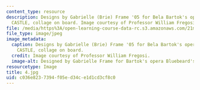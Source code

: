```yaml
---
content_type: resource
description: Designs by Gabrielle (Brie) Frame '05 for Bela Bartok's opera BLUEBEARD'S
  CASTLE, collage on board. Image courtesy of Professor William Fregosi.
file: /media/https%3A/open-learning-course-data-rc.s3.amazonaws.com/21m-734-design-for-the-theater-scenery-spring-2005/c036e8237394f05ed34ce1d1cd3cf8c0_4.jpg
file_type: image/jpeg
image_metadata:
  caption: Designs by Gabrielle (Brie) Frame '05 for Bela Bartok's opera BLUEBEARD'S
    CASTLE, collage on board.
  credit: Image courtesy of Professor William Fregosi.
  image-alt: Designed by Gabrielle Frame for Bartok's opera Bluebeard's Castle.
resourcetype: Image
title: 4.jpg
uid: c036e823-7394-f05e-d34c-e1d1cd3cf8c0
---
```

